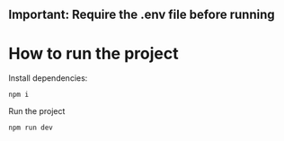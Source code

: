 ## Important: Require the .env file before running

# How to run the project

Install dependencies:

```shell
npm i
```

Run the project

```shell
npm run dev
```
